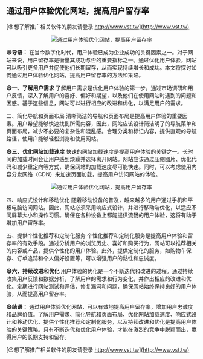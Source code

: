 ## **通过用户体验优化网站，提高用户留存率**

[😍想了解推广相关软件的朋友请登录 http://www.vst.tw](http://www.vst.tw)

 <center><img src="https://vst.tw/MP4/tuiguang/png/0.png" alt="通过用户体验优化网站，提高用户留存率"></center>

**😄导语：**
在当今数字化时代，用户体验已成为企业成功的关键因素之一。对于网站来说，用户留存率是衡量其成功与否的重要指标之一。通过优化用户体验，网站可以吸引更多用户并促使他们长期留存，从而实现持续增长和成功。本文将探讨如何通过用户体验优化网站，提高用户留存率的方法和策略。

**😄一、了解用户需求**
了解用户需求是优化用户体验的第一步。通过市场调研和用户反馈，深入了解用户的喜好、偏好和期望，以及他们在使用网站时遇到的问题和困惑。基于这些信息，网站可以进行相应的改进和优化，以满足用户的需求。

二、简化导航和页面布局
清晰简洁的导航和页面布局是提高用户体验的重要因素。用户希望能够快速找到所需内容，因此，网站应该设计简洁明了的导航菜单和页面布局，减少不必要的复杂性和混乱感。合理分类和标记内容，提供直观的导航路径，使用户能够轻松浏览和使用网站。

**😄三、优化网站加载速度**
快速的网站加载速度是提高用户体验的关键之一。长时间的加载时间会让用户感到烦躁并选择离开网站。网站应该通过压缩图片、优化代码和减少重定向等方式，确保网站的加载速度尽可能快速。同时，可以考虑使用内容分发网络（CDN）来加速页面加载，提高用户访问网站的体验。

 <center><img src="https://vst.tw/MP4/tuiguang/png/5.png" alt="通过用户体验优化网站，提高用户留存率"></center>

四、响应式设计和移动优化
随着移动设备的普及，越来越多的用户通过手机和平板电脑访问网站。因此，网站必须采用响应式设计，并进行移动端优化，以适应不同屏幕大小和操作习惯。确保在各种设备上都能提供流畅的用户体验，这将有助于增加用户留存率。

五、提供个性化推荐和定制化服务
个性化推荐和定制化服务是提高用户体验和留存率的有效手段。通过分析用户的浏览历史、喜好和购买行为，网站可以推荐相关的内容或产品，提供个性化的用户体验。此外，提供定制化的服务，如购物车保存、订单追踪和个人偏好设置等，可以增强用户的黏性和忠诚度。

**😄六、持续改进和优化**
用户体验的优化是一个不断迭代和改进的过程。通过持续收集用户反馈和数据分析，了解用户的需求和行为变化，并作出相应的改进和优化。定期进行网站测试和评估，修复漏洞和问题，确保网站始终保持良好的用户体验，从而提高用户留存率。

**😄结语：**
通过用户体验优化网站，可以有效地提高用户留存率，增加用户忠诚度和品牌价值。了解用户需求、简化导航和页面布局、优化网站加载速度、响应式设计和移动优化、提供个性化推荐和定制化服务，以及持续改进和优化是提高用户体验的关键策略。只有不断迭代和优化用户体验，才能在激烈的竞争中脱颖而出，赢得用户的长期支持和留存。

[😍想了解推广相关软件的朋友请登录 http://www.vst.tw](http://www.vst.tw)



